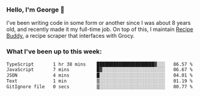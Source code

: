 ### Hello, I'm George 👋

I've been writing code in some form or another since I was about 8 years old, and recently made it my full-time job. On top of this, I maintain [Recipe Buddy](https://github.com/georgegebbett/recipe-buddy), a recipe scraper that interfaces with Grocy.  

<!--
**georgegebbett/georgegebbett** is a ✨ _special_ ✨ repository because its `README.md` (this file) appears on your GitHub profile.

Here are some ideas to get you started:

- 🔭 I’m currently working on ...
- 🌱 I’m currently learning ...
- 👯 I’m looking to collaborate on ...
- 🤔 I’m looking for help with ...
- 💬 Ask me about ...
- 📫 How to reach me: ...
- 😄 Pronouns: ...
- ⚡ Fun fact: ...
-->

### What I've been up to this week:
<!--START_SECTION:waka-->

```txt
TypeScript       1 hr 38 mins    █████████████████████▓░░░   86.57 %
JavaScript       7 mins          █▓░░░░░░░░░░░░░░░░░░░░░░░   06.67 %
JSON             4 mins          █░░░░░░░░░░░░░░░░░░░░░░░░   04.01 %
Text             1 min           ▒░░░░░░░░░░░░░░░░░░░░░░░░   01.19 %
GitIgnore file   0 secs          ▒░░░░░░░░░░░░░░░░░░░░░░░░   00.77 %
```

<!--END_SECTION:waka-->
